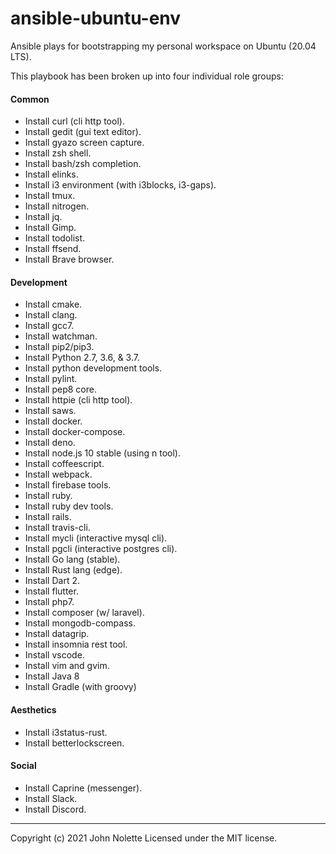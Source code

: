 # ansible-ubuntu-env

Ansible plays for bootstrapping my personal workspace on Ubuntu (20.04 LTS).

This playbook has been broken up into four individual role groups:

#### Common

* Install curl (cli http tool).
* Install gedit (gui text editor).
* Install gyazo screen capture.
* Install zsh shell.
* Install bash/zsh completion.
* Install elinks.
* Install i3 environment (with i3blocks, i3-gaps).
* Install tmux.
* Install nitrogen.
* Install jq.
* Install Gimp.
* Install todolist.
* Install ffsend.
* Install Brave browser.

#### Development

* Install cmake.
* Install clang.
* Install gcc7.
* Install watchman.
* Install pip2/pip3.
* Install Python 2.7, 3.6, & 3.7.
* Install python development tools.
* Install pylint.
* Install pep8 core.
* Install httpie (cli http tool).
* Install saws.
* Install docker.
* Install docker-compose.
* Install deno.
* Install node.js 10 stable (using n tool).
* Install coffeescript.
* Install webpack.
* Install firebase tools.
* Install ruby.
* Install ruby dev tools.
* Install rails.
* Install travis-cli.
* Install mycli (interactive mysql cli).
* Install pgcli (interactive postgres cli).
* Install Go lang (stable).
* Install Rust lang (edge).
* Install Dart 2.
* Install flutter.
* Install php7.
* Install composer (w/ laravel).
* Install mongodb-compass.
* Install datagrip.
* Install insomnia rest tool.
* Install vscode.
* Install vim and gvim.
* Install Java 8
* Install Gradle (with groovy)

#### Aesthetics

* Install i3status-rust.
* Install betterlockscreen.

#### Social

* Install Caprine (messenger).
* Install Slack.
* Install Discord.

---

Copyright (c) 2021 John Nolette Licensed under the MIT license.
